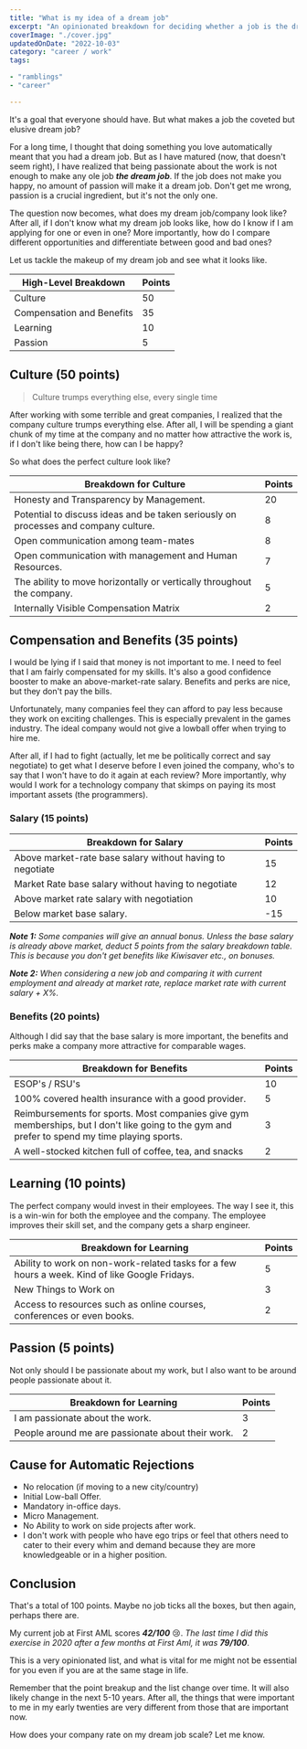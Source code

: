 ```yaml
---
title: "What is my idea of a dream job"
excerpt: "An opinionated breakdown for deciding whether a job is the dream job you are after. It can also help you compare different opportunities."
coverImage: "./cover.jpg"
updatedOnDate: "2022-10-03"
category: "career / work"
tags:

- "ramblings"
- "career"

---
```


It's a goal that everyone should have. But what makes a job the coveted but elusive dream job?

For a long time, I thought that doing something you love automatically meant that you had a dream job. But as I have matured (now, that doesn't seem right), I have realized that being passionate about the work is not enough to make any ole job **_the dream job_**. If the job does not make you happy, no amount of passion will make it a dream job. Don't get me wrong, passion is a crucial ingredient, but it's not the only one.

The question now becomes, what does my dream job/company look like? After all, if I don't know what my dream job looks like, how do I know if I am applying for one or even in one? More importantly, how do I compare different opportunities and differentiate between good and bad ones?

Let us tackle the makeup of my dream job and see what it looks like.

| High-Level Breakdown      | Points |
|---------------------------|--------|
| Culture                   | 50     |
| Compensation and Benefits | 35     |
| Learning                  | 10     |
| Passion                   | 5      |

## Culture (50 points)

> Culture trumps everything else, every single time

After working with some terrible and great companies, I realized that the company culture trumps everything else. After all, I will be spending a giant chunk of my time at the company and no matter how attractive the work is, if I don't like being there, how can I be happy?

So what does the perfect culture look like?

| Breakdown for Culture                                                               | Points |
|-------------------------------------------------------------------------------------|--------|
| Honesty and Transparency by Management.                                             | 20     |
| Potential to discuss ideas and be taken seriously on processes and company culture. | 8      |
| Open communication among team-mates                                                 | 8      |
| Open communication with management and Human Resources.                             | 7      |
| The ability to move horizontally or vertically throughout the company.              | 5      | 
| Internally Visible Compensation Matrix                                              | 2      |

## Compensation and Benefits (35 points)

I would be lying if I said that money is not important to me. I need to feel that I am fairly compensated for my skills. It's also a good confidence booster to make an above-market-rate salary. Benefits and perks are nice, but they don't pay the bills.

Unfortunately, many companies feel they can afford to pay less because they work on exciting challenges. This is especially prevalent in the games industry. The ideal company would not give a lowball offer when trying to hire me.

After all, if I had to fight (actually, let me be politically correct and say negotiate) to get what I deserve before I even joined the company, who's to say that I won't have to do it again at each review? More importantly, why would I work for a technology company that skimps on paying its most important assets (the programmers).

### Salary (15 points)

| Breakdown for Salary                                      | Points |
|-----------------------------------------------------------|--------|
| Above market-rate base salary without having to negotiate | 15     |
| Market Rate base salary without having to negotiate       | 12     |
| Above market rate salary with negotiation                 | 10     |
| Below market base salary.                                 | -15    | 

_**Note 1:** Some companies will give an annual bonus. Unless the base salary is already above market, deduct 5 points from the salary breakdown table. This is because you don't get benefits like Kiwisaver etc., on bonuses._

_**Note 2:** When considering a new job and comparing it with current employment and already at market rate, replace market rate with current salary + X%._

### Benefits (20 points)

Although I did say that the base salary is more important, the benefits and perks make a company more attractive for comparable wages.

| Breakdown for Benefits                                                                                                                        | Points |
|-----------------------------------------------------------------------------------------------------------------------------------------------|--------|
| ESOP's / RSU's                                                                                                                                | 10     |
| 100% covered health insurance with a good provider.                                                                                           | 5      |
| Reimbursements for sports. Most companies give gym memberships, but I don't like going to the gym and prefer to spend my time playing sports. | 3      |
| A well-stocked kitchen full of coffee, tea, and snacks                                                                                        | 2      |

## Learning (10 points)

The perfect company would invest in their employees. The way I see it, this is a win-win for both the employee and the company. The employee improves their skill set, and the company gets a sharp engineer.

| Breakdown for Learning                                                                          | Points |
|-------------------------------------------------------------------------------------------------|--------|
| Ability to work on non-work-related tasks for a few hours a week. Kind of like Google Fridays.  | 5      |
| New Things to Work on                                                                           | 3      |
| Access to resources such as online courses, conferences or even books.                          | 2      |

## Passion (5 points)

Not only should I be passionate about my work, but I also want to be around people passionate about it.

| Breakdown for Learning                            | Points |
|---------------------------------------------------|--------|
| I am passionate about the work.                   | 3      |
| People around me are passionate about their work. | 2      |

## Cause for Automatic Rejections

- No relocation (if moving to a new city/country)
- Initial Low-ball Offer.
- Mandatory in-office days.
- Micro Management.
- No Ability to work on side projects after work.
- I don't work with people who have ego trips or feel that others need to cater to their every whim and demand because they are more knowledgeable or in a higher position.

## Conclusion

That's a total of 100 points. Maybe no job ticks all the boxes, but then again, perhaps there are.

My current job at First AML scores **_42/100_** 😢. _The last time I did this exercise in 2020 after a few months at First Aml, it was **_79/100_**_.

This is a very opinionated list, and what is vital for me might not be essential for you even if you are at the same stage in life.

Remember that the point breakup and the list change over time. It will also likely change in the next 5-10 years. After all, the things that were important to me in my early twenties are very different from those that are important now.

How does your company rate on my dream job scale? Let me know.
